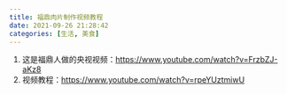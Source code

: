 ```yaml
---
title: 福鼎肉片制作视频教程
date: 2021-09-26 21:28:42
categories: [生活, 美食]
---
```


1. 这是福鼎人做的央视视频：<https://www.youtube.com/watch?v=FrzbZJ-aKz8>
2. 视频教程：<https://www.youtube.com/watch?v=rpeYUztmiwU>